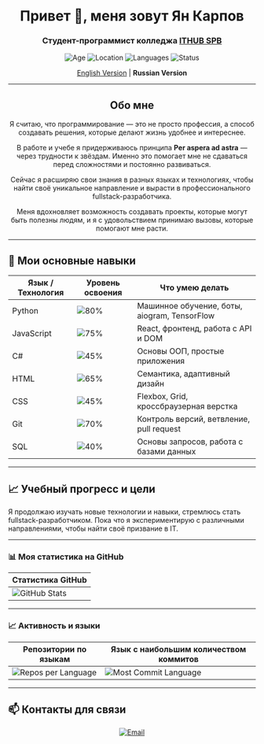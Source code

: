 <h1 align="center">Привет 👋, меня зовут Ян Карпов</h1>
<h3 align="center">Студент-программист колледжа <a href="https://spb.ithub.ru/">ITHUB SPB</a></h3>

<p align="center">
  <img src="https://img.shields.io/badge/Age-20-%236A0D91?style=flat-square" alt="Age" />
  <img src="https://img.shields.io/badge/Location-Saint%20Petersburg-%236A0D91?style=flat-square" alt="Location" />
  <img src="https://img.shields.io/badge/Languages-Russian%2C%20English-%236A0D91?style=flat-square" alt="Languages" />
  <img src="https://img.shields.io/badge/Status-Student-%236A0D91?style=flat-square" alt="Status" />
</p>

<p align="center">
  <a href="README.en.md">English Version</a> | <strong>Russian Version</strong>
</p>

---

<h2 align="center">Обо мне</h2>

<p align="center">
  Я считаю, что программирование — это не просто профессия, а способ создавать решения, которые делают жизнь удобнее и интереснее.
</p>

<p align="center">
  В работе и учебе я придерживаюсь принципа <strong>Per aspera ad astra</strong> — через трудности к звёздам. Именно это помогает мне не сдаваться перед сложностями и постоянно развиваться.
</p>

<p align="center">
  Сейчас я расширяю свои знания в разных языках и технологиях, чтобы найти своё уникальное направление и вырасти в профессионального fullstack-разработчика.
</p>

<p align="center">
  Меня вдохновляет возможность создавать проекты, которые могут быть полезны людям, и я с удовольствием принимаю вызовы, которые помогают мне расти.
</p>

---

## 🔧 Мои основные навыки

| Язык / Технология | Уровень освоения | Что умею делать                             |
|-------------------|------------------|--------------------------------------------|
| Python            | ![80%](https://img.shields.io/badge/Python-80%25-brightgreen) | Машинное обучение, боты, aiogram, TensorFlow |
| JavaScript        | ![75%](https://img.shields.io/badge/JavaScript-75%25-yellow) | React, фронтенд, работа с API и DOM         |
| C#                | ![45%](https://img.shields.io/badge/C%23-45%25-orange) | Основы ООП, простые приложения               |
| HTML              | ![65%](https://img.shields.io/badge/HTML-65%25-blue) | Семантика, адаптивный дизайн                  |
| CSS               | ![45%](https://img.shields.io/badge/CSS-45%25-lightgrey) | Flexbox, Grid, кроссбраузерная верстка       |
| Git               | ![70%](https://img.shields.io/badge/Git-70%25-blueviolet) | Контроль версий, ветвление, pull request     |
| SQL               | ![40%](https://img.shields.io/badge/SQL-40%25-lightblue) | Основы запросов, работа с базами данных       |

---

## 📈 Учебный прогресс и цели

Я продолжаю изучать новые технологии и навыки, стремлюсь стать fullstack-разработчиком. Пока что я экспериментирую с различными направлениями, чтобы найти своё призвание в IT.

---

### 📊 Моя статистика на GitHub

| Статистика GitHub |
|-------------------|
| ![GitHub Stats](https://github-readme-stats.vercel.app/api?username=YanKarpov&show_icons=true&count_private=true&hide_title=true&hide=prs&theme=radical) |

---

### 📈 Активность и языки

| Репозитории по языкам | Язык с наибольшим количеством коммитов |
|----------------------|--------------------------------------|
| ![Repos per Language](http://github-profile-summary-cards.vercel.app/api/cards/repos-per-language?username=YanKarpov&theme=aura) | ![Most Commit Language](http://github-profile-summary-cards.vercel.app/api/cards/most-commit-language?username=YanKarpov&theme=aura) |

---

## 📫 Контакты для связи

<p align="center">
  <a href="mailto:karpovyaa23@spb.ithub.ru">
    <img src="https://img.shields.io/badge/Email-karpovyaa23@spb.ithub.ru-%234B0082?style=flat-square&logo=gmail&logoColor=white" alt="Email" />
  </a>
</p>









